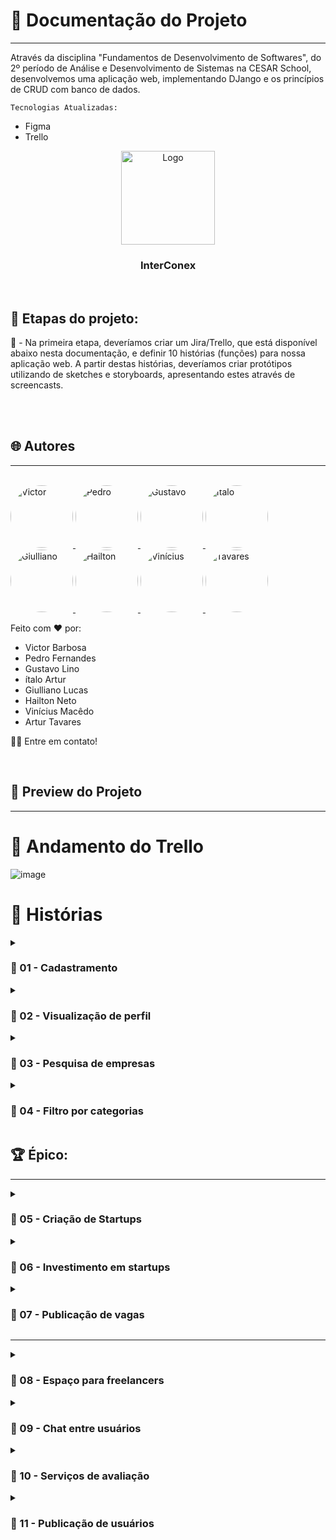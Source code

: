 # 📒 Documentação do Projeto
---

Através da disciplina "Fundamentos de Desenvolvimento de Softwares", do 2º período de Análise e Desenvolvimento de Sistemas na CESAR School, desenvolvemos uma aplicação web, implementando DJango e os princípios de CRUD com banco de dados.

```Tecnologias Atualizadas:```
- Figma
- Trello

<div align="center">
  <img src="https://github.com/user-attachments/assets/2e585671-9441-4b52-9683-d2fbe8688f8d" width="150px" alt="Logo">
  <h3>InterConex</h3>
</div>

<br>

## 🎲 Etapas do projeto:

🥇 - Na primeira etapa, deveríamos criar um Jira/Trello, que está disponível abaixo nesta documentação, e definir 10 histórias (funções) para nossa aplicação web. A partir destas histórias, deveríamos criar protótipos utilizando de sketches e storyboards, apresentando estes através de screencasts.

<br>

<!--div style="display: inline_block"--><br>
  <!--img align="center" alt="HTML" heigth="30" width="40" src="https://cdn.jsdelivr.net/gh/devicons/devicon@latest/icons/html5/html5-original.svg"-->
  <!--img align="center" alt="CSS" heigth="30" width="40" src="https://cdn.jsdelivr.net/gh/devicons/devicon@latest/icons/css3/css3-original.svg"-->
  <!--img align="center" alt="JS" heigth="30" width="40" src="https://cdn.jsdelivr.net/gh/devicons/devicon@latest/icons/javascript/javascript-original.svg"-->
<!--/div-->

## 🌐 Autores
---
<br>

<a href="https://github.com/victorb-s">
 <img style="border-radius: 50%" src="https://avatars.githubusercontent.com/u/114593367?s=400&u=35dad9c7030300514c27e765de70b83b4073c802&v=4" width="100px;" alt="Victor"/>
</a>
<a href="https://github.com/fernandes-pedro">
 <img style="border-radius: 50%" src="https://avatars.githubusercontent.com/u/180231483?v=4" width="100px;" alt="Pedro"/>
</a>
<a href="https://github.com/GustavoLino728">
 <img style="border-radius: 50%" src="https://avatars.githubusercontent.com/u/161669997?v=4" width="100px;" alt="Gustavo"/>
</a>
<a href="https://github.com/ItaloVasconcelos05">
 <img style="border-radius: 50%" src="https://avatars.githubusercontent.com/u/163598100?v=4" width="100px;" alt="Ítalo"/>
</a>
<a href="https://github.com/giulms">
 <img style="border-radius: 50%" src="https://avatars.githubusercontent.com/u/163376922?v=4" width="100px;" alt="Giulliano"/>
</a>
<a href="https://github.com/hailtonneto">
 <img style="border-radius: 50%" src="https://avatars.githubusercontent.com/u/130097508?v=4" width="100px;" alt="Hailton"/>
</a>
<a href="https://github.com/viniSouza06">
 <img style="border-radius: 50%" src="https://avatars.githubusercontent.com/u/166858981?v=4" width="100px;" alt="Vinícius"/>
</a>
<a href="https://github.com/TavaressDev">
 <img style="border-radius: 50%" src="https://avatars.githubusercontent.com/u/165433530?v=4" width="100px;" alt="Tavares"/>
</a>

Feito com ❤️ por:
- Victor Barbosa
- Pedro Fernandes
- Gustavo Lino
- ítalo Artur
- Giulliano Lucas
- Hailton Neto
- Vinícius Macêdo
- Artur Tavares

👋🏽 Entre em contato!

<br>

## 🔗 Preview do Projeto
---

<h1>📢 Andamento do Trello</h1>

![image](https://github.com/user-attachments/assets/5ec3e947-9546-4936-be02-001a27cfb31e)


<h1>📃 Histórias</h1>

<details>
  <summary><h3>🏅 01 - Cadastramento</h3></summary>
  
  ```Cartão``` - Como empresa ou startup, eu gostaria de cadastrar meu negócio no aplicativo.
  
  ```Conversa``` - //
  
  ```Confirmação``` -  Através de um formulário inicial, o usuário acrescentará as informações de seu negócio e enviará para o banco de dados do app, gerando seu perfil que poderá ser acessado   por outros usuários.
</details>

<details>
  <summary><h3>🏅 02 - Visualização de perfil</h3></summary>
  
  ```Cartão``` - Como usuário, eu gostaria de visualizar o meu perfil e alterar informações dele.
  
  ```Conversa``` - //
  
  ```Confirmação``` -  Através de um ícone de perfil, o usuário acessa o seu perfil e pode alterar as informações da empresa dele, por meio de um botão de ‘editar perfil’.
</details>

<details>
  <summary><h3>🏅 03 - Pesquisa de empresas</h3></summary>
  
  ```Cartão``` -  Como usuário, eu gostaria de pesquisar outras empresas.
  
  ```Conversa``` - //
  
  ```Confirmação``` -  Através de uma barra de pesquisa, onde o usuário pode encontrar outras empresas.
</details>

<details>
  <summary><h3>🏅 04 - Filtro por categorias</h3></summary>
  
  ```Cartão``` - Como empresa ou startup, eu gostaria de filtrar outras empresas de acordo com categorias.
  
  ```Conversa``` - //
  
  ```Confirmação``` -  Através de um botão de filtros, contendo diversas categorias, onde o usuário filtra outras empresas encontrando aquela que ele está querendo procurar.
</details>

<h2>🏆 Épico:</h2>

---

<details>
  <summary><h3>🏅 05 - Criação de Startups</h3></summary>
  
  ```Cartão``` - Como usuário, gostaria de criar startups.
  
  ```Conversa``` - Esta criação poderá ser de diversas maneiras, desde contratando pessoas para projetos específicos até apresentando a startup e buscando colaboradores para a ideia principal.
  
  ```Confirmação``` -  Através de um botão que leva para uma aba de startups, o usuário pode criar uma startup por meio de um botão e preenchimento das informações.
</details>

<details>
  <summary><h3>🏅 06 - Investimento em startups</h3></summary>
  
  ```Cartão``` - Como usuário ou CEO, gostaria de investir ou procurar investidores para o meu negócio.
  
  ```Conversa``` - //
  
  ```Confirmação``` -  Na mesma aba de startups, o usuário/CEO pode acessar por meio de um botão a seção de investimentos, onde pode encontrar um investidor para sua empresa ou ser um investidor para outra empresa.
</details>

<details>
  <summary><h3>🏅 07 - Publicação de vagas</h3></summary>
  
  ```Cartão``` - Como CEO de uma startup, eu gostaria de publicar vagas para projetos específicos ou para minha startup
  
  ```Conversa``` - //
  
  ```Confirmação``` -  Através de um botão, informar a vaga disponível, descrevendo a vaga, requisitos, remuneração e outras informações importantes, a qual será disponibilizada no banco de dados e exibida na aba de startups.
</details>

---

<details>
  <summary><h3>🏅 08 - Espaço para freelancers</h3></summary>
  
  ```Cartão``` - Eu como usuário, gostaria de oferecer meus serviços como freelancer para outras empresas/startups.
  
  ```Conversa``` - //
  
  ```Confirmação``` -  Através da aba de freelancer, o usuário pode oferecer os seus serviços depois de preencher os dados necessários e explicar os seus serviços e habilidades.
</details>

<details>
  <summary><h3>🏅 09 - Chat entre usuários</h3></summary>
  
  ```Cartão``` - Como usuário, gostaria de ter contato com outros usuários.
  
  ```Conversa``` - Estes usuários podem ser contratantes, candidatos para vagas, investidores ou qualquer outro usuário que deseja e/ou precisa estabelecer uma comunicação ativa.
  
  ```Confirmação``` -  Na seção de perfil, ou através das abas de contratações e investimentos, haverá um botão que enviará ao destinatário uma solicitação de contato, iniciando um chat na aba de conversas entre o remetente e o destinatário.
</details>

<details>
  <summary><h3>🏅 10 - Serviços de avaliação</h3></summary>
  
  ```Cartão``` - Como usuário, gostaria de recomendar outras empresas, startups ou freelancers.
  
  ```Conversa``` - //
  
  ```Confirmação``` -  O usuário que estabelecer algum serviço com outros contribuintes poderá deixar avaliações sobre o mesmo, recomendando para outros usuários do aplicativo.
</details>

<details>
  <summary><h3>🏅 11 - Publicação de usuários</h3></summary>
  
  ```Cartão``` - Como usuário, gostaria de fazer publicações e interagir com outros usuários.
  
  ```Conversa``` - //
  
  ```Confirmação``` - Através da aba inicial, o usuário pode escrever publicações e comentar outras publicações.
</details>
